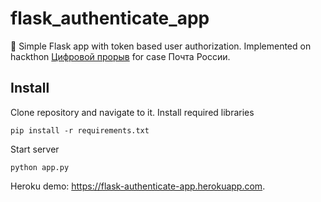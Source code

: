 # flask_authenticate_app
:closed_lock_with_key: Simple Flask app with token based user authorization. Implemented on hackthon [Цифровой прорыв](https://leadersofdigital.ru/) for case Почта России.

## Install
Clone repository and navigate to it. Install required libraries

```
pip install -r requirements.txt
```

Start server
```
python app.py
```

Heroku demo: https://flask-authenticate-app.herokuapp.com.
